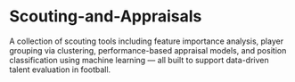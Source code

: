 # Scouting-and-Appraisals
A collection of scouting tools including feature importance analysis, player grouping via clustering, performance-based appraisal models, and position classification using machine learning — all built to support data-driven talent evaluation in football.
